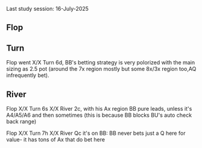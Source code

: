 Last study session: 16-July-2025

## Flop

## Turn

Flop went X/X Turn 6d, BB's betting strategy is very polorized with the main sizing as 2.5 pot (around the 7x region mostly but some 8x/3x region too,AQ infrequently bet).


## River

Flop X/X Turn 6s X/X River 2c, with his Ax region BB pure leads, unless it's A4/A5/A6 and then sometimes (this is because BB blocks BU's auto check back range)

Flop X/X Turn 7h X/X River Qc it's on BB: BB never bets just a Q here for value- it has tons of Ax that do bet here



